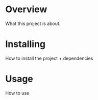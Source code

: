 Overview
=======
What this project is about. 

Installing
==========
How to install the project + dependencies

Usage
=====
How to use

